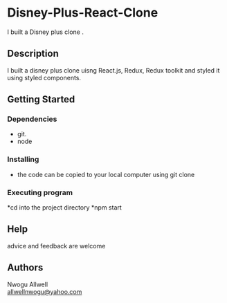 # Disney-Plus-React-Clone

I built a Disney plus clone .

## Description

I built a disney plus clone uisng React.js, Redux, Redux toolkit and styled it using styled components.

## Getting Started

### Dependencies

* git.
* node

### Installing

* the code can be copied to your local computer using git clone

### Executing program

*cd into the project directory
*npm start

## Help

advice and feedback are welcome


## Authors

Nwogu Allwell  
allwellnwogu@yahoo.com



